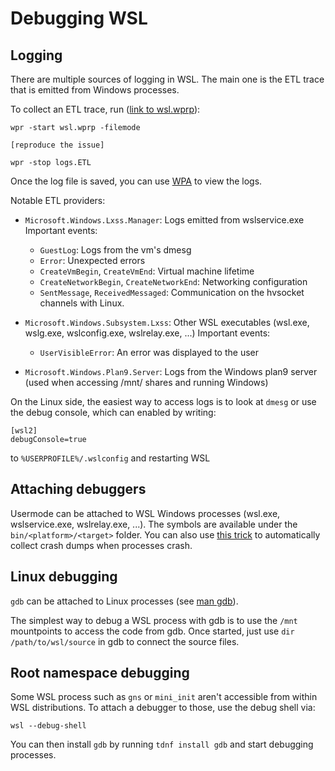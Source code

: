 # Debugging WSL

## Logging

There are multiple sources of logging in WSL. The main one is the ETL trace that is emitted from Windows processes.

To collect an ETL trace, run ([link to wsl.wprp](https://github.com/microsoft/WSL/blob/master/diagnostics/wsl.wprp)):

```
wpr -start wsl.wprp -filemode

[reproduce the issue]

wpr -stop logs.ETL
```

Once the log file is saved, you can use [WPA](https://apps.microsoft.com/detail/9n58qrw40dfw?hl=en-US&gl=US) to view the logs.

Notable ETL providers: 

- `Microsoft.Windows.Lxss.Manager`: Logs emitted from wslservice.exe
    Important events: 
    - `GuestLog`: Logs from the vm's dmesg
    - `Error`: Unexpected errors
    - `CreateVmBegin`, `CreateVmEnd`: Virtual machine lifetime
    - `CreateNetworkBegin`, `CreateNetworkEnd`: Networking configuration
    - `SentMessage`, `ReceivedMessaged`: Communication on the hvsocket channels with Linux.
    
- `Microsoft.Windows.Subsystem.Lxss`: Other WSL executables (wsl.exe, wslg.exe, wslconfig.exe, wslrelay.exe, ...)
    Important events:
    - `UserVisibleError`: An error was displayed to the user 

- `Microsoft.Windows.Plan9.Server`: Logs from the Windows plan9 server (used when accessing /mnt/ shares and running Windows)


On the Linux side, the easiest way to access logs is to look at `dmesg` or use the debug console, which can enabled by writing:

```
[wsl2]
debugConsole=true
```

to `%USERPROFILE%/.wslconfig` and restarting WSL


## Attaching debuggers

Usermode can be attached to WSL Windows processes (wsl.exe, wslservice.exe, wslrelay.exe, ...). The symbols are available under the `bin/<platform>/<target>` folder. 
You can also use [this trick](https://github.com/microsoft/WSL/blob/master/CONTRIBUTING.md#11-reporting-a-wsl-process-crash) to automatically collect crash dumps when processes crash.

## Linux debugging

`gdb` can be attached to Linux processes (see [man gdb](https://man7.org/linux/man-pages/man1/gdb.1.html)). 

The simplest way to debug a WSL process with gdb is to use the `/mnt` mountpoints to access the code from gdb. 
Once started, just use `dir /path/to/wsl/source` in gdb to connect the source files.

## Root namespace debugging

Some WSL process such as `gns` or `mini_init` aren't accessible from within WSL distributions. To attach a debugger to those, use the debug shell via:

```
wsl --debug-shell
```

You can then install `gdb` by running `tdnf install gdb` and start debugging processes.